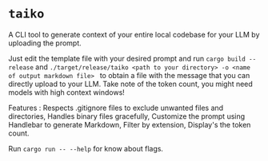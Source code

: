 # `taiko`

A CLI tool to generate context of your entire local codebase for your LLM by uploading the prompt. 

Just edit the template file with your desired prompt and run `cargo build --release` and `./target/release/taiko <path to your directory> -o <name of output markdown file> ` to obtain a file with the message that you can directly upload to your LLM. Take note of the token count, you might need models with high context windows!

Features :
Respects .gitignore files to exclude unwanted files and directories,
Handles binary files gracefully,
Customize the prompt using Handlebar to generate Markdown,
Filter by extension,
Display's the token count. 

Run `cargo run -- --help` for know about flags.
